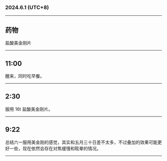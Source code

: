 ### 2024.6.1 (UTC+8)

---

## 药物

盐酸美金刚片

---

## 11:00

醒来，同时吃早餐。

---

## 2:30

服用 16t 盐酸美金刚片。

---

## 9:22

总结六一服用美金刚的感觉，其实和五月三十日差不太多，不过叠加的效果可能更好一些，现在依然会存在对焦缓慢和眩晕的情况。

---